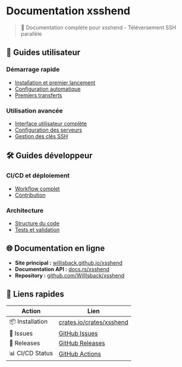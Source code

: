 # Documentation xsshend

> 🚀 Documentation complète pour xsshend - Téléversement SSH parallèle

## 📖 Guides utilisateur

### Démarrage rapide
- [Installation et premier lancement](usage.md#installation-et-premier-lancement)
- [Configuration automatique](usage.md#configuration-automatique)
- [Premiers transferts](usage.md#premiers-transferts)

### Utilisation avancée
- [Interface utilisateur complète](usage.md)
- [Configuration des serveurs](configuration.md)
- [Gestion des clés SSH](ssh-keys.md)

## 🛠️ Guides développeur

### CI/CD et déploiement
- [Workflow complet](cicd.md)
- [Contribution](../README.md#contribution)

### Architecture
- [Structure du code](../README.md#architecture-du-code)
- [Tests et validation](../README.md#tests-et-validation)

## 🌐 Documentation en ligne

- **Site principal :** [willisback.github.io/xsshend](https://willisback.github.io/xsshend)
- **Documentation API :** [docs.rs/xsshend](https://docs.rs/xsshend)
- **Repository :** [github.com/WillIsback/xsshend](https://github.com/WillIsback/xsshend)

## 🔗 Liens rapides

| Action | Lien |
|--------|------|
| 📦 Installation | [crates.io/crates/xsshend](https://crates.io/crates/xsshend) |
| 🐛 Issues | [GitHub Issues](https://github.com/WillIsback/xsshend/issues) |
| 🔄 Releases | [GitHub Releases](https://github.com/WillIsback/xsshend/releases) |
| 📊 CI/CD Status | [GitHub Actions](https://github.com/WillIsback/xsshend/actions) |
